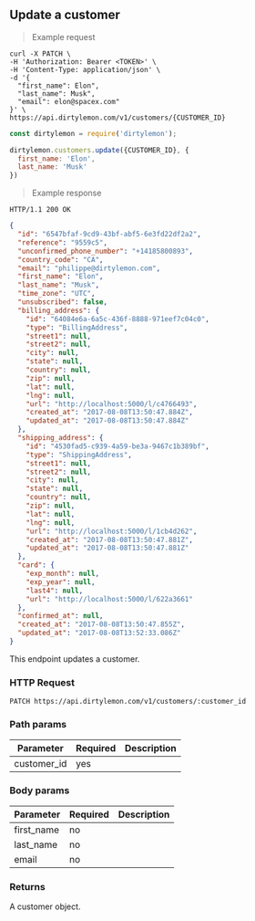 ## Update a customer

> Example request

```shell
curl -X PATCH \
-H 'Authorization: Bearer <TOKEN>' \
-H 'Content-Type: application/json' \
-d '{
  "first_name": Elon",
  "last_name": Musk",
  "email": elon@spacex.com"
}' \
https://api.dirtylemon.com/v1/customers/{CUSTOMER_ID}
```

```javascript
const dirtylemon = require('dirtylemon');

dirtylemon.customers.update({CUSTOMER_ID}, {
  first_name: 'Elon',
  last_name: 'Musk'
})
```

> Example response

```http
HTTP/1.1 200 OK
```

```json
{
  "id": "6547bfaf-9cd9-43bf-abf5-6e3fd22df2a2",
  "reference": "9559c5",
  "unconfirmed_phone_number": "+14185800893",
  "country_code": "CA",
  "email": "philippe@dirtylemon.com",
  "first_name": "Elon",
  "last_name": "Musk",
  "time_zone": "UTC",
  "unsubscribed": false,
  "billing_address": {
    "id": "64084e6a-6a5c-436f-8888-971eef7c04c0",
    "type": "BillingAddress",
    "street1": null,
    "street2": null,
    "city": null,
    "state": null,
    "country": null,
    "zip": null,
    "lat": null,
    "lng": null,
    "url": "http://localhost:5000/l/c4766493",
    "created_at": "2017-08-08T13:50:47.884Z",
    "updated_at": "2017-08-08T13:50:47.884Z"
  },
  "shipping_address": {
    "id": "4530fad5-c939-4a59-be3a-9467c1b389bf",
    "type": "ShippingAddress",
    "street1": null,
    "street2": null,
    "city": null,
    "state": null,
    "country": null,
    "zip": null,
    "lat": null,
    "lng": null,
    "url": "http://localhost:5000/l/1cb4d262",
    "created_at": "2017-08-08T13:50:47.881Z",
    "updated_at": "2017-08-08T13:50:47.881Z"
  },
  "card": {
    "exp_month": null,
    "exp_year": null,
    "last4": null,
    "url": "http://localhost:5000/l/622a3661"
  },
  "confirmed_at": null,
  "created_at": "2017-08-08T13:50:47.855Z",
  "updated_at": "2017-08-08T13:52:33.086Z"
}
```

This endpoint updates a customer.

### HTTP Request

`PATCH https://api.dirtylemon.com/v1/customers/:customer_id`

### Path params

| Parameter | Required | Description |
| --------- | -------- | ------------|
| customer_id | yes |  |

### Body params

| Parameter | Required | Description |
| --------- | -------- | ------------|
| first_name | no |  |
| last_name | no |  |
| email | no |  |

### Returns

A customer object.
